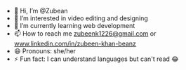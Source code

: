 - 👋 Hi, I’m @Zubean
- 👀 I’m interested in video editing and designing
- 🌱 I’m currently learning web development
- 📫 How to reach me zubeenk1226@gmail.com or www.linkedin.com/in/zubeen-khan-beanz
- 😄 Pronouns: she/her
- ⚡ Fun fact: I can understand languages but can't read 😂

<!---
Zubean/Zubean is a ✨ special ✨ repository because its `README.md` (this file) appears on your GitHub profile.
You can click the Preview link to take a look at your changes.
--->
